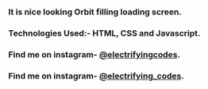 ### It is nice looking Orbit filling loading screen.

### Technologies Used:- HTML, CSS and Javascript.

### Find me on instagram- [@electrifyingcodes][Instagram].
### Find me on instagram- [@electrifying_codes][Instagram].

[Instagram]: https://www.instagram.com/electrifying_codes